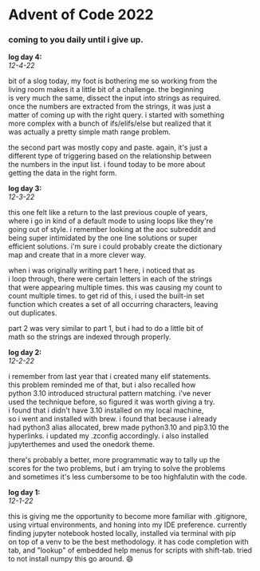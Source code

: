 # Advent of Code 2022

### coming to you daily until i give up.


<b>log day 4:<br></b>
*12-4-22*<br>

bit of a slog today, my foot is bothering me so working from the<br>
living room makes it a little bit of a challenge. the beginning<br>
is very much the same, dissect the input into strings as required.<br>
once the numbers are extracted from the strings, it was just a <br>
matter of coming up with the right query. i started with something<br>
more complex with a bunch of ifs/elifs/else but realized that it <br>
was actually a pretty simple math range problem.<br>

the second part was mostly copy and paste. again, it's just a<br>
different type of triggering based on the relationship between<br>
the numbers in the input list. i found today to be more about<br>
getting the data in the right form.<br>

<b>log day 3:<br></b>
*12-3-22*<br>

this one felt like a return to the last previous couple of years,<br>
where i go in kind of a default mode to using loops like they're<br>
going out of style. i remember looking at the aoc subreddit and<br>
being super intimidated by the one line solutions or super <br>
efficient solutions. i'm sure i could probably create the dictionary<br>
map and create that in a more clever way.<br>

when i was originally writing part 1 here, i noticed that as <br>
i loop through, there were certain letters in each of the strings<br>
that were appearing multiple times. this was causing my count to<br>
count multiple times. to get rid of this, i used the built-in set<br>
function which creates a set of all occurring characters, leaving<br>
out duplicates. <br>

part 2 was very similar to part 1, but i had to do a little bit of<br>
math so the strings are indexed through properly.<br>


<b>log day 2:<br></b>
*12-2-22*<br>

i remember from last year that i created many elif statements. <br>
this problem reminded me of that, but i also recalled how <br>
python 3.10 introduced structural pattern matching. i've never<br>
used the technique before, so figured it was worth giving a try.<br>
i found that i didn't have 3.10 installed on my local machine,<br>
so i went and installed with brew. i found that because i already<br>
had python3 alias allocated, brew made python3.10 and pip3.10 the<br>
hyperlinks. i updated my .zconfig accordingly. i also installed<br>
jupyterthemes and used the onedork theme.<br>

there's probably a better, more programmatic way to tally up the <br>
scores for the two problems, but i am trying to solve the problems<br>
and sometimes it's less cumbersome to be too highfalutin with the code.<br>

<b>log day 1:<br></b>
*12-1-22*<br>

this is giving me the opportunity to become more familiar with .gitignore,<br>
using virtual environments, and honing into my IDE preference. currently <br>
finding jupyter notebook hosted locally, installed via terminal with pip<br>
on top of a venv to be the best methodology. it has code completion with<br>
tab, and "lookup" of embedded help menus for scripts with shift-tab. tried<br>
to not install numpy this go around. 😄
